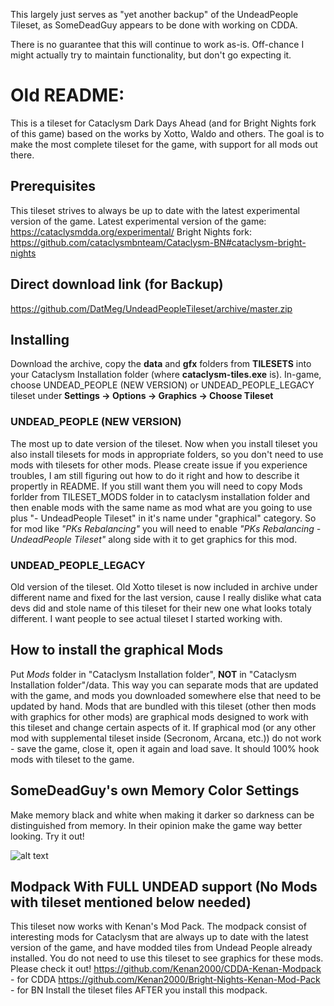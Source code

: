 This largely just serves as "yet another backup" of the UndeadPeople Tileset, as SomeDeadGuy appears to be done with working on CDDA. 

There is no guarantee that this will continue to work as-is. Off-chance I might actually try to maintain functionality, but don't go expecting it.

# Old README:
This is a tileset for Cataclysm Dark Days Ahead (and for Bright Nights fork of this game) based on the works by Xotto, Waldo and others. The goal is to make the most complete tileset for the game, with support for all mods out there.

## Prerequisites
This tileset strives to always be up to date with the latest experimental version of the game.
Latest experimental version of the game: https://cataclysmdda.org/experimental/
Bright Nights fork: https://github.com/cataclysmbnteam/Cataclysm-BN#cataclysm-bright-nights

## Direct download link (for Backup)
https://github.com/DatMeg/UndeadPeopleTileset/archive/master.zip

## Installing
Download the archive, copy the **data** and **gfx** folders from **TILESETS** into your Cataclysm Installation folder (where **cataclysm-tiles.exe** is). In-game, choose UNDEAD_PEOPLE (NEW VERSION) or UNDEAD_PEOPLE_LEGACY tileset under **Settings -> Options -> Graphics -> Choose Tileset**

### UNDEAD_PEOPLE (NEW VERSION)
The most up to date version of the tileset. Now when you install tileset you also install tilesets for mods in appropriate folders, so you don't need to use mods with tilesets for other mods. Please create issue if you experience troubles, I am still figuring out how to do it right and how to describe it propertly in README.
If you still want them you will need to copy Mods forlder from TILESET_MODS folder in to cataclysm installation folder and then enable mods with the same name as mod what are you going to use plus "- UndeadPeople Tileset" in it's name under "graphical" category.
So for mod like *"PKs Rebalancing"* you will need to enable *"PKs Rebalancing - UndeadPeople Tileset"* along side with it to get graphics for this mod.

### UNDEAD_PEOPLE_LEGACY
Old version of the tileset. 
Old Xotto tileset is now included in archive under different name and fixed for the last version, cause I really dislike what cata devs did and stole name of this tileset for their new one what looks totaly different. I want people to see actual tileset I started working with.
## How to install the graphical Mods
Put *Mods* folder in "Cataclysm Installation folder", **NOT**  in "Cataclysm Installation folder"/data. This way you can separate mods that are updated with the game, and mods you downloaded somewhere else that need to be updated by hand.
Mods that are bundled with this tileset (other then mods with graphics for other mods) are graphical mods designed to work with this tileset and change certain aspects of it.
If graphical mod (or any other mod with supplemental tileset inside (Secronom, Arcana, etc.)) do not work - save the game, close it, open it again and load save. It should 100% hook mods with tileset to the game.
## SomeDeadGuy's own Memory Color Settings
Make memory black and white when making it darker so darkness can be distinguished from memory. In their opinion make the game way better looking. Try it out!

![alt text](https://i.imgur.com/mp2c27G.png)

## Modpack With FULL UNDEAD support (No Mods with tileset mentioned below needed)
This tileset now works with Kenan's Mod Pack.
The modpack consist of interesting mods for Cataclysm that are always up to date with the latest version of the game, and have modded tiles from Undead People already installed. You do not need to use this tileset to see graphics for these mods. Please check it out!
https://github.com/Kenan2000/CDDA-Kenan-Modpack - for CDDA 
https://github.com/Kenan2000/Bright-Nights-Kenan-Mod-Pack - for BN
Install the tileset files AFTER you install this modpack.
